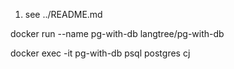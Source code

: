 1. see ../README.md

docker run --name pg-with-db langtree/pg-with-db

docker exec -it pg-with-db psql postgres cj 



